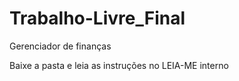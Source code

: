 # Trabalho-Livre_Final
Gerenciador de finanças

Baixe a pasta e leia as instruções no LEIA-ME interno

